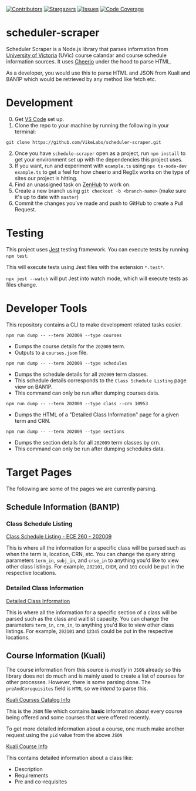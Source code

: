 [![Contributors][contributors-shield]][contributors-url]
[![Stargazers][stars-shield]][stars-url]
[![Issues][issues-shield]][issues-url]
[![Code Coverage][coverage-shield]][coverage-url]

# scheduler-scraper

Scheduler Scraper is a Node.js library that parses information from [University of Victoria](https://uvic.ca) (UVic) course calandar and course schedule information sources. It uses [Cheerio](https://cheerio.js.org/) under the hood to parse HTML.

As a developer, you would use this to parse HTML and JSON from Kuali and BAN1P which would be retrieved by any method like fetch etc.

# Development

0. Get [VS Code](https://code.visualstudio.com/) set up.
1. Clone the repo to your machine by running the following in your terminal:

```
git clone https://github.com/VikeLabs/scheduler-scraper.git
```

2. Once you have `schedule-scraper` open as a project, run `npm install` to get your environment set up with the dependencies this project uses.
3. If you want, run and experiment with `example.ts` using `npx ts-node-dev example.ts` to get a feel for how cheerio and RegEx works on the type of sites our project is hitting.
4. Find an unassigned task on [ZenHub](https://app.zenhub.com/workspaces/team-schedule-courses-5f973f50ae36d70012eb5b2e/board?repos=216653028) to work on.
5. Create a new branch using `git checkout -b <branch-name>` (make sure it's up to date with `master`)
6. Commit the changes you've made and push to GitHub to create a Pull Request.

# Testing

This project uses [Jest](https://jestjs.io/) testing framework. You can execute tests by running `npm test`.

This will execute tests using Jest files with the extension `*.test*`.

`npx jest --watch` will put Jest into watch mode, which will execute tests as files change.

# Developer Tools

This repository contains a CLI to make development related tasks easier.

```
npm run dump -- --term 202009 --type courses
```

- Dumps the course details for the `202009` term.
- Outputs to a `courses.json` file.

```
npm run dump -- --term 202009 --type schedules
```

- Dumps the schedule details for all `202009` term classes.
- This schedule details corresponds to the `Class Schedule Listing` page view on BAN1P.
- This command can only be run after dumping courses data.

```
npm run dump -- --term 202009 --type class --crn 10953
```

- Dumps the HTML of a "Detailed Class Information" page for a given term and CRN.

```
npm run dump -- --term 202009 --type sections
```

- Dumps the section details for all `202009` term classes by crn.
- This command can only be run after dumping schedules data.

# Target Pages

The following are some of the pages we are currently parsing.

## Schedule Information (BAN1P)

### Class Schedule Listing

[Class Schedule Listing - ECE 260 - 202009](https://www.uvic.ca/BAN1P/bwckctlg.p_disp_listcrse?term_in=202009&subj_in=ECE&crse_in=260&schd_in=)

This is where all the information for a specific class will be parsed such as when the term is, location, CRN, etc. You can change the query string parameters `term_in`, `subj_in`, and `crse_in` to anything you'd like to view other class listings. For example, `202101`, `CHEM`, and `101` could be put in the respective locations.

### Detailed Class Information

[Detailed Class Information](https://www.uvic.ca/BAN1P/bwckschd.p_disp_detail_sched?term_in=202009&crn_in=10953)

This is where all the information for a specific section of a class will be parsed such as the class and waitlist capacity. You can change the parameters `term_in`, `crn_in`, to anything you'd like to view other class listings. For example, `202101` and `12345` could be put in the respective locations.

## Course Information (Kuali)

The course information from this source is _mostly_ in `JSON` already so this library does not do much and is mainly used to create a list of courses for other processes. However, there is some parsing done. The `preAndCorequisites` field is `HTML` so we _intend_ to parse this.

[Kuali Courses Catalog Info](https://uvic.kuali.co/api/v1/catalog/courses/5d9ccc4eab7506001ae4c225)

This is the `JSON` file which contains **basic** information about every course being offered and some courses that were offered recently.

To get more detailed information about a course, one much make another request using the `pid` value from the above `JSON`

[Kuali Course Info](https://uvic.kuali.co/api/v1/catalog/course/5d9ccc4eab7506001ae4c225/ByS23Pp7E)

This contains detailed information about a class like:

- Description
- Requirements
- Pre and co-requisites

<!-- MARKDOWN LINKS & IMAGES -->
<!-- https://www.markdownguide.org/basic-syntax/#reference-style-links -->

[contributors-shield]: https://img.shields.io/github/contributors/VikeLabs/scheduler-scraper.svg?style=flat-square
[contributors-url]: https://github.com/VikeLabs/scheduler-scraper/graphs/contributors
[stars-shield]: https://img.shields.io/github/stars/VikeLabs/scheduler-scraper.svg?style=flat-square
[stars-url]: https://github.com/VikeLabs/scheduler-scraper/stargazers
[issues-shield]: https://img.shields.io/github/issues/VikeLabs/scheduler-scraper.svg?style=flat-square
[issues-url]: https://github.com/othneildrew/VikeLabs/scheduler-scraper/issues
[coverage-shield]: https://codecov.io/gh/VikeLabs/scheduler-scraper/branch/master/graph/badge.svg?token=06B7FNZ8TH
[coverage-url]: https://codecov.io/gh/VikeLabs/scheduler-scraper
